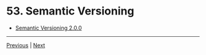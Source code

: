 # 53. Semantic Versioning

-   [Semantic Versioning 2.0.0](https://semver.org/)


---

[Previous](./51_Using-Third-Party-Modules.md) | [Next](./54_package-lock.json-and-Versioning.md)